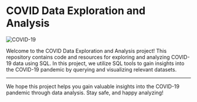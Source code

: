 # COVID Data Exploration and Analysis

![COVID-19](https://img.shields.io/badge/COVID--19-Data%20Analysis-blue)

Welcome to the COVID Data Exploration and Analysis project! This repository contains code and resources for exploring and analyzing COVID-19 data using SQL. In this project, we utilize SQL tools to gain insights into the COVID-19 pandemic by querying and visualizing relevant datasets.

---

We hope this project helps you gain valuable insights into the COVID-19 pandemic through data analysis. Stay safe, and happy analyzing!
